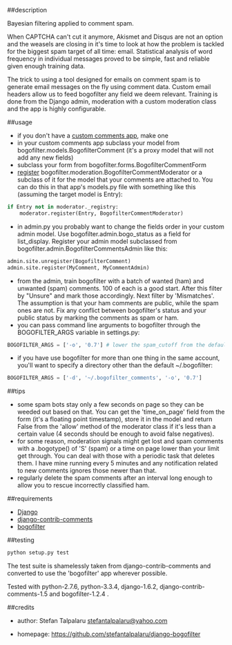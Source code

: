 ##description

Bayesian filtering applied to comment spam.

When CAPTCHA can't cut it anymore, Akismet and Disqus are not an option and the
weasels are closing in it's time to look at how the problem is tackled for the
biggest spam target of all time: email. Statistical analysis of word frequency
in individual messages proved to be simple, fast and reliable given enough
training data.

The trick to using a tool designed for emails on comment spam is to generate
email messages on the fly using comment data. Custom email headers allow us to
feed bogofilter any field we deem relevant. Training is done from the Django
admin, moderation with a custom moderation class and the app is highly
configurable.

##usage

- if you don't have a [custom comments app][4], make one
- in your custom comments app subclass your model from bogofilter.models.BogofilterComment
  (it's a proxy model that will not add any new fields)
- subclass your form from bogofilter.forms.BogofilterCommentForm
- [register][5] bogofilter.moderation.BogofilterCommentModerator or a subclass of it
  for the model that your comments are attached to. You can do this in that app's
  models.py file with something like this (assuming the target model is Entry):
```python
if Entry not in moderator._registry:
    moderator.register(Entry, BogofilterCommentModerator)
```
- in admin.py you probably want to change the fields order in your custom admin model.
  Use bogofilter.admin.bogo_status as a field for list_display.
  Register your admin model subclassed from bogofilter.admin.BogofilterCommentsAdmin like this:
```python
admin.site.unregister(BogofilterComment)
admin.site.register(MyComment, MyCommentAdmin)
```
- from the admin, train bogofilter with a batch of wanted (ham) and unwanted
  (spam) comments. 100 of each is a good start. After this filter by "Unsure"
  and mark those accordingly.  Next filter by 'Mismatches'. The assumption is
  that your ham comments are public, while the spam ones are not. Fix any
  conflict between bogofilter's status and your public status by marking the
  comments as spam or ham.
- you can pass command line arguments to bogofilter through the BOGOFILTER_ARGS
  variable in settings.py:
```python
BOGOFILTER_ARGS = ['-o', '0.7'] # lower the spam_cutoff from the default 0.95
```
- if you have use bogofilter for more than one thing in the same account, you'll
  want to specify a directory other than the default ~/.bogofilter:
```python
BOGOFILTER_ARGS = ['-d', '~/.bogofilter_comments', '-o', '0.7']
```

##tips

- some spam bots stay only a few seconds on page so they can be weeded out based on that.
  You can get the 'time_on_page' field from the form (it's a floating point timestamp),
  store it in the model and return False from the 'allow' method of the moderator class
  if it's less than a certain value (4 seconds should be enough to avoid false negatives).
- for some reason, moderation signals might get lost and spam comments with a .bogotype() of 'S'
  (spam) or a time on page lower than your limit get through. You can deal with those with a
  periodic task that deletes them. I have mine running every 5 minutes and any notification
  related to new comments ignores those newer than that.
- regularly delete the spam comments after an interval long enough to allow you to rescue incorrectly
  classified ham.

##requirements

- [Django][1]
- [django-contrib-comments][2]
- [bogofilter][3]

##testing

```sh
python setup.py test
```
The test suite is shamelessly taken from django-contrib-comments and converted
to use the 'bogofilter' app wherever possible.

Tested with python-2.7.6, python-3.3.4, django-1.6.2, django-contrib-comments-1.5
and bogofilter-1.2.4 .

##credits

- author: Stefan Talpalaru <stefantalpalaru@yahoo.com>

- homepage: https://github.com/stefantalpalaru/django-bogofilter

[1]: https://www.djangoproject.com/
[2]: https://github.com/django/django-contrib-comments
[3]: http://bogofilter.sourceforge.net/
[4]: http://django-contrib-comments.readthedocs.org/en/latest/custom.html
[5]: http://django-contrib-comments.readthedocs.org/en/latest/moderation.html

